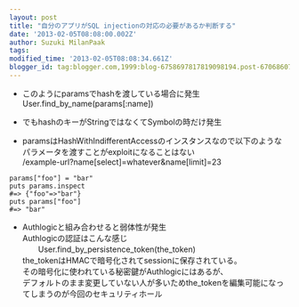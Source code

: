 ```yaml
---
layout: post
title: "自分のアプリがSQL injectionの対応の必要があるか判断する"
date: '2013-02-05T08:08:00.002Z'
author: Suzuki MilanPaak
tags: 
modified_time: '2013-02-05T08:08:34.661Z'
blogger_id: tag:blogger.com,1999:blog-6758697817819098194.post-6706860790423053978
---
```


- このようにparamsでhashを渡している場合に発生  
User.find\_by\_name(params[:name])  
  
- でもhashのキーがStringではなくてSymbolの時だけ発生  
- paramsはHashWithIndifferentAccessのインスタンスなので以下のようなパラメータを渡すことがexploitになることはない  
 /example-url?name[select]=whatever&name[limit]=23  
  
 ```  
 params["foo"] = "bar"  
 puts params.inspect  
 #=> {"foo"=>"bar"}  
 puts params["foo"]  
 #=> "bar"  
 ```  
  
- Authlogicと組み合わせると弱体性が発生  
 Authlogicの認証はこんな感じ  
　　User.find\_by\_persistence\_token(the\_token)  
 the\_tokenはHMACで暗号化されてsessionに保存されている。  
 その暗号化に使われている秘密鍵がAuthlogicにはあるが、  
 デフォルトのまま変更していない人が多いためthe\_tokenを編集可能になってしまうのが今回のセキュリティホール

